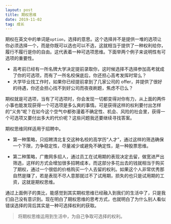 ```yaml
---
layout: post
title: 期权思维
date: 2019-11-02
tag: 成长
---
```


期权在英文中的单词是`option`，选择的意思。这个选择并不是提供一堆的选项让你必须选择一个，而是你既可以选也可以不选，这就相当于提供了一种权利给你，履行不履行是你的自由。这代表着一种可选项思维。下面举两个例子来说明性有可选项的重要性。

- 高考前已经有一所名牌大学决定提前录取你，这时候选择不选择参加高考就成了你的可选项，而有了一所名校保底后，你还担心高考发挥时常么？
- 大学毕业找工作时，如果你已经提前拿到了几家公司的 offer，并提供了很好的待遇，你还会担心找不到好公司而夜夜刷题，焦虑不已么？

期权就是可选项，当有了可选项时，你会发现一切都变得对你有力，从上面的两件小事也能发现获得一个可选项是多么爽的事情。可是获得这样的权利要付出怎样的“义务”呢？在如今这个空气中都弥漫着不确定性、机会、风险的社会里，获得一个可选项又要付出多大的代价呢？这些问题我还要继续寻找答案。

期权思维同样适用于招聘中。

- 第一种策略，只招聘清北复交这种名校的高学历“人才”，通过这样的筛选确保一个下限，力争稳定性，尽量减少或避免不确定性，是一种股票思维。

- 第二种策略，广撒网多招人，通过员工在试用期的表现决定去留，做宽进严出筛选，这样的方式会增加很多招聘成本，而这部分多花出去的钱就相当于购买了期权，通过一个很低的价格购买一个人去留的权利。如果这个人非常优秀那自然是赚了，若是表现不尽人意那就过不了试用期，损失的也只是试用期的工资，这就是期权思维。

通过上面例子的类比，能感觉到其实期权思维已经融入到我们的生活中了，只是我们自己没有意识到。现在明白了期权思维的思考方式，也就明白了为什么别人看似错误选择的背后其实是一种可选择权利的获取。

> 将期权思维运用到生活中，为自己争取可选择的权利。

